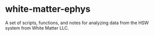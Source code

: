 # white-matter-ephys
A set of scripts, functions, and notes for analyzing data from the HSW system from White Matter LLC.
